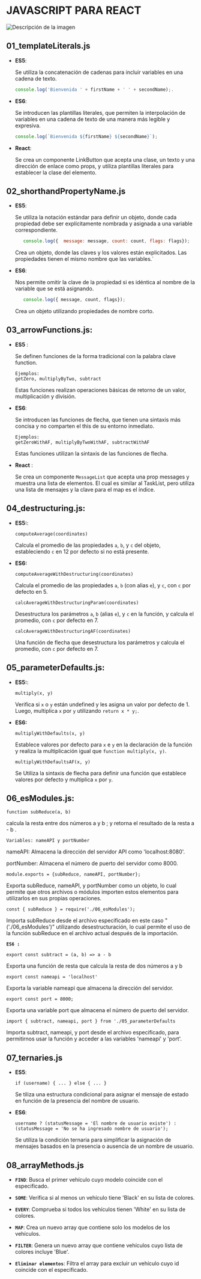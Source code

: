# JAVASCRIPT PARA REACT 

![Descripción de la imagen](https://media.licdn.com/dms/image/D4D16AQEdyuYnhXWdNA/profile-displaybackgroundimage-shrink_200_800/0/1679948804852?e=2147483647&v=beta&t=PPO64AhSZL64A9kCJYRQTF__j1NdtFodERQzLJpjmaw)




## 01_templateLiterals.js

- **ES5**: 

   Se utiliza la concatenación de cadenas para incluir variables en una cadena de texto.

   ```javascript
   console.log('Bienvenida ' + firstName + ' ' + secondName);.
   ```
- **ES6**:

   Se introducen las plantillas literales, que permiten la interpolación de variables en una cadena de texto de una manera más legible y expresiva.


   ```javascript
   console.log(`Bienvenida ${firstName} ${secondName}`);
   ```

- **React**:

   Se crea un componente LinkButton que acepta una clase, un texto y una dirección de enlace como props, y utiliza plantillas literales para establecer la clase del elemento.



## 02_shorthandPropertyName.js 

- **ES5**:

   Se utiliza la notación estándar para definir un objeto, donde cada propiedad debe ser explícitamente nombrada y asignada a una variable correspondiente.


   ```javascript
      console.log({  message: message, count: count, flags: flags});
   ```
   Crea un objeto, donde las claves y los valores están explicitados. Las propiedades tienen el mismo nombre que las variables.`


- **ES6**:

   Nos permite omitir la clave de la propiedad si es idéntica al nombre de la variable que se está asignando.

   ```javascript
      console.log({ message, count, flags});

   ```
   Crea un objeto utilizando propiedades de nombre corto.
      

## 03_arrowFunctions.js:

- **ES5** :
   
   Se definen funciones de la forma tradicional con la palabra clave function.
   
   ```
   Ejemplos: 
   getZero, multiplyByTwo, subtract 
   ```
   Estas funciones realizan operaciones básicas de retorno de un valor, multiplicación y división.


- **ES6**:

   Se introducen las funciones de flecha, que tienen una sintaxis más concisa y no comparten el this de su entorno inmediato.

   ```
   Ejemplos: 
   getZeroWithAF, multiplyByTwoWithAF, subtractWithAF
   ```
   Estas funciones utilizan la sintaxis de las funciones de flecha.

-  **React** :

   Se crea un componente `MessageList` que acepta una prop messages y muestra una lista de elementos. El cual es similar al TaskList, pero utiliza una lista de mensajes y la clave para el map es el índice.

## 04_destructuring.js:

-  **ES5:**:
   ```
   computeAverage(coordinates)
   ```
    
   Calcula el promedio de las propiedades `a`, `b`, y `c` del objeto, estableciendo `c` en 12 por defecto si no está presente.

- **ES6:**

   ```
   computeAverageWithDestructuring(coordinates) 
   ```
   Calcula el promedio de las propiedades `a`, `b` (con alias `e`), y `c`, con `c` por defecto en 5.

   ```
   calcAverageWithDestructuringParam(coordinates)
   ```
   
   Desestructura los parámetros `a`, `b` (alias `e`), y `c` en la función, y calcula el promedio,  con `c` por defecto en 7.

   ```
   calcAverageWithDestructuringAF(coordinates)
   ```
 
   Una función de flecha que desestructura los parámetros y calcula el promedio, con `c` por defecto en 7.


## 05_parameterDefaults.js:

-  **ES5:**:
   ```
   multiply(x, y)
   ```
    
   Verifica si `x` o `y` están undefined y les asigna un valor por defecto de 1. Luego, multiplica `x` por `y` utilizando `return x * y;`.

- **ES6:**

   ```
   multiplyWithDefaults(x, y)
   ```
   Establece valores por defecto para `x` e `y` en la declaración de la función y realiza la multiplicación igual que  `function multiply(x, y)`.

   ```
   multiplyWithDefaultsAF(x, y)
   ```
   Se Utiliza la sintaxis de flecha para definir una función que establece valores por defecto y multiplica `x` por `y`.

## 06_esModules.js:

   ```
   function subReduce(a, b)
   ```
   calcula la resta entre dos números a y b ; y retorna el resultado de la resta a - b .

   ```
   Variables: nameAPI y portNumber
   ```

   nameAPI: Almacena la dirección del servidor API como 'localhost:8080'.

   portNumber:  Almacena el número de puerto del servidor como 8000.

   ```
   module.exports = {subReduce, nameAPI, portNumber};
   ```

   Exporta subReduce, nameAPI, y  portNumber como un objeto, lo cual permite que otros archivos o módulos importen estos elementos para utilizarlos en sus propias operaciones.

   ```
   const { subReduce } = require('./06_esModules');
   ```

   Importa subReduce desde el archivo especificado en este caso "('./06_esModules')" utilizando desestructuración, lo cual permite el uso de la función subReduce en el archivo actual después de la importación.




**`ES6 : `**

```
export const subtract = (a, b) => a - b
```

Exporta una función de resta que calcula la resta de dos números a y b

   ```
   export const nameapi = 'localhost'
   ```
   Exporta la variable nameapi que almacena la dirección del servidor.

   ```
   export const port = 8000;
   ```
   Exporta una variable port que almacena el número de puerto del servidor.

   ```
   import { subtract, nameapi, port } from './05_parameterDefaults
   ```
   Importa subtract, nameapi, y port desde el archivo especificado, para permitirnos usar la función  y acceder a las variables 'nameapi' y 'port'.



## 07_ternaries.js

   - **ES5**:

      ```
      if (username) { ... } else { ... }
      ```
      Se tiliza una estructura condicional para asignar el mensaje de estado en función de la presencia del nombre de usuario.

   - **ES6**:
   
      ```
      username ? (statusMessage = 'El nombre de usuario existe') : (statusMessage = 'No se ha ingresado nombre de usuario');
      ```
      Se utiliza la condición ternaria para simplificar la asignación de mensajes basados en la presencia o ausencia de un nombre de usuario.


## 08_arrayMethods.js

- **`FIND`**: Busca el primer vehículo cuyo modelo coincide con el especificado.

- **`SOME`**: Verifica si al menos un vehículo tiene 'Black' en su lista de colores.

- **`EVERY`**: Comprueba si todos los vehículos tienen 'White' en su lista de colores.

- **`MAP`**: Crea un nuevo array que contiene solo los modelos de los vehículos.

- **`FILTER`**: Genera un nuevo array que contiene vehículos cuyo lista de colores incluye 'Blue'.

- **`Eliminar elementos`**:  Filtra el array para excluir un vehículo cuyo id coincide con el especificado.
